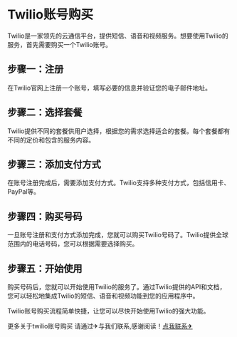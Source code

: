 # Twilio账号购买

Twilio是一家领先的云通信平台，提供短信、语音和视频服务。想要使用Twilio的服务，首先需要购买一个Twilio账号。

## 步骤一：注册

在Twilio官网上注册一个账号，填写必要的信息并验证您的电子邮件地址。

## 步骤二：选择套餐

Twilio提供不同的套餐供用户选择，根据您的需求选择适合的套餐。每个套餐都有不同的定价和包含的服务内容。

## 步骤三：添加支付方式

在账号注册完成后，需要添加支付方式。Twilio支持多种支付方式，包括信用卡、PayPal等。

## 步骤四：购买号码

一旦账号注册和支付方式添加完成，您就可以购买Twilio号码了。Twilio提供全球范围内的电话号码，您可以根据需要选择购买。

## 步骤五：开始使用

购买号码后，您就可以开始使用Twilio的服务了。通过Twilio提供的API和文档，您可以轻松地集成Twilio的短信、语音和视频功能到您的应用程序中。

Twilio账号购买流程简单快捷，让您可以尽快开始使用Twilio的强大功能。

更多关于twilio账号购买 请通过✈与我们联系,感谢阅读！[点我联系✈](https://s.G208.com)